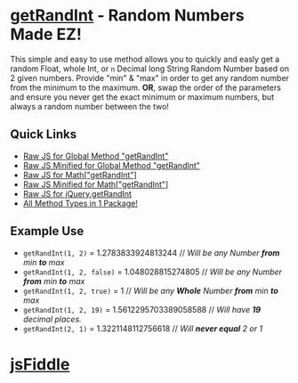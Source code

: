 [getRandInt](https://github.com/JDMcKinstry/JavaScript-getRandInt) - Random Numbers Made EZ!
================================

This simple and easy to use method allows you to quickly and easly get a random Float, whole Int, or `n` Decimal long String Random Number based on 2 given numbers. Provide "min" & "max" in order to get any random number from the minimum to the maximum. **OR**, swap the order of the parameters and ensure you never get the exact minimum or maximum numbers, but always a random number between the two!

## Quick Links
 - [Raw JS for Global Method "getRandInt"](https://rawgit.com/JDMcKinstry/JavaScript-getRandInt/master/window.getRandInt.js)
  - [Raw JS Minified for Global Method "getRandInt"](https://rawgit.com/JDMcKinstry/JavaScript-getRandInt/master/window.getRandInt.min.js)
 - [Raw JS for Math["getRandInt"]](https://rawgit.com/JDMcKinstry/JavaScript-getRandInt/master/Math.getRandInt.js)
  - [Raw JS Minified for Math["getRandInt"]](https://rawgit.com/JDMcKinstry/JavaScript-getRandInt/master/Math.getRandInt.min.js)
 - [Raw JS for jQuery.getRandInt](https://rawgit.com/JDMcKinstry/JavaScript-getRandInt/master/jQuery.getRandInt.js)
 - [All Method Types in 1 Package!](https://rawgit.com/JDMcKinstry/JavaScript-getRandInt/master/getRandInt.all.min.js)

Example Use
---
 - `getRandInt(1, 2)` = 1.2783833924813244 // <i>Will be any Number **from** min **to** max</i>
 - `getRandInt(1, 2, false)` = 1.048028815274805 // <i>Will be any Number **from** min **to** max</i>
 - `getRandInt(1, 2, true)` = 1 // <i>Will be any **Whole** Number **from** min **to** max</i>
 - `getRandInt(1, 2, 19)` = 1.5612295703389058588 // <i>Will have **19** decimal places.</i>
 - `getRandInt(2, 1)` = 1.3221148112756618 // <i>Will **never equal** 2 or 1</i>

# [jsFiddle](http://jsfiddle.net/SpYk3/2aj6v0v2/)
